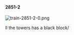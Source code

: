 #### 2851-2
![train-2851-2-0.png](https://github.com/lil-lab/nlvr/raw/master/nlvr/train/images/39/train-2851-2-0.png "train-2851-2-0.png")

ll the towers has a black block/